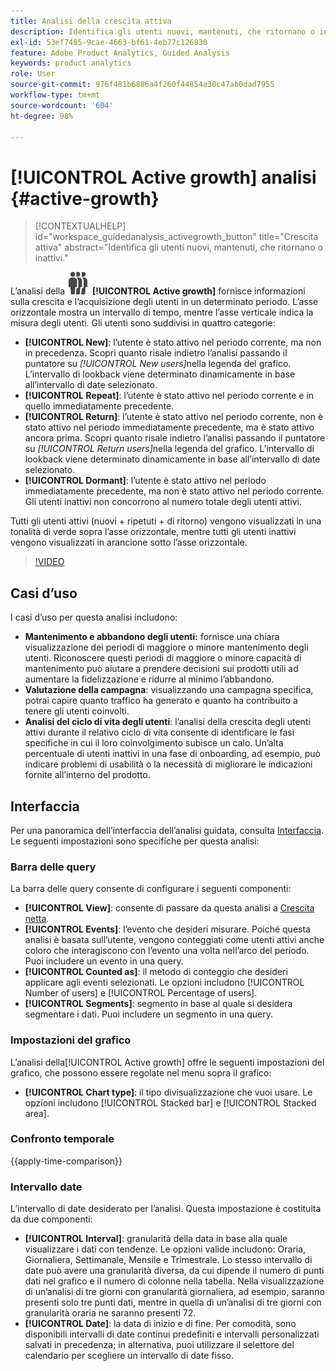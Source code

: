 ```yaml
---
title: Analisi della crescita attiva
description: Identifica gli utenti nuovi, mantenuti, che ritornano o inattivi.
exl-id: 53ef7485-9cae-4663-bf61-4eb77c126830
feature: Adobe Product Analytics, Guided Analysis
keywords: product analytics
role: User
source-git-commit: 976f481b6886a4f260f44854a30c47ab0dad7955
workflow-type: tm+mt
source-wordcount: '604'
ht-degree: 98%

---
```


# [!UICONTROL Active growth] analisi {#active-growth}

<!-- markdownlint-disable MD034 -->

>[!CONTEXTUALHELP]
>id="workspace_guidedanalysis_activegrowth_button"
>title="Crescita attiva"
>abstract="Identifica gli utenti nuovi, mantenuti, che ritornano o inattivi."

<!-- markdownlint-enable MD034 -->


L’analisi della ![PeopleGroup](/help/assets/icons/PeopleGroup.svg) **[!UICONTROL Active growth]** fornisce informazioni sulla crescita e l’acquisizione degli utenti in un determinato periodo. L’asse orizzontale mostra un intervallo di tempo, mentre l’asse verticale indica la misura degli utenti. Gli utenti sono suddivisi in quattro categorie:

* **[!UICONTROL New]**: l’utente è stato attivo nel periodo corrente, ma non in precedenza. Scopri quanto risale indietro l’analisi passando il puntatore su _[!UICONTROL New users]_&#x200B;nella legenda del grafico. L’intervallo di lookback viene determinato dinamicamente in base all’intervallo di date selezionato.
* **[!UICONTROL Repeat]**: l’utente è stato attivo nel periodo corrente e in quello immediatamente precedente.
* **[!UICONTROL Return]**: l’utente è stato attivo nel periodo corrente, non è stato attivo nel periodo immediatamente precedente, ma è stato attivo ancora prima. Scopri quanto risale indietro l’analisi passando il puntatore su _[!UICONTROL Return users]_&#x200B;nella legenda del grafico. L’intervallo di lookback viene determinato dinamicamente in base all’intervallo di date selezionato.
* **[!UICONTROL Dormant]**: l’utente è stato attivo nel periodo immediatamente precedente, ma non è stato attivo nel periodo corrente. Gli utenti inattivi non concorrono al numero totale degli utenti attivi.

Tutti gli utenti attivi (nuovi + ripetuti + di ritorno) vengono visualizzati in una tonalità di verde sopra l’asse orizzontale, mentre tutti gli utenti inattivi vengono visualizzati in arancione sotto l’asse orizzontale.


>[!VIDEO](https://video.tv.adobe.com/v/3421667/?quality=12&learn=on)

## Casi d’uso

I casi d’uso per questa analisi includono:

* **Mantenimento e abbandono degli utenti:** fornisce una chiara visualizzazione dei periodi di maggiore o minore mantenimento degli utenti. Riconoscere questi periodi di maggiore o minore capacità di mantenimento può aiutare a prendere decisioni sui prodotti utili ad aumentare la fidelizzazione e ridurre al minimo l’abbandono.
* **Valutazione della campagna**: visualizzando una campagna specifica, potrai capire quanto traffico ha generato e quanto ha contribuito a tenere gli utenti coinvolti.
* **Analisi del ciclo di vita degli utenti**: l’analisi della crescita degli utenti attivi durante il relativo ciclo di vita consente di identificare le fasi specifiche in cui il loro coinvolgimento subisce un calo. Un’alta percentuale di utenti inattivi in una fase di onboarding, ad esempio, può indicare problemi di usabilità o la necessità di migliorare le indicazioni fornite all’interno del prodotto.

## Interfaccia

Per una panoramica dell’interfaccia dell’analisi guidata, consulta [Interfaccia](../overview.md#interface). Le seguenti impostazioni sono specifiche per questa analisi:

### Barra delle query

La barra delle query consente di configurare i seguenti componenti:

* **[!UICONTROL View]**: consente di passare da questa analisi a [Crescita netta](net-growth.md).
* **[!UICONTROL Events]**: l’evento che desideri misurare. Poiché questa analisi è basata sull’utente, vengono conteggiati come utenti attivi anche coloro che interagiscono con l’evento una volta nell’arco del periodo. Puoi includere un evento in una query.
* **[!UICONTROL Counted as]**: il metodo di conteggio che desideri applicare agli eventi selezionati. Le opzioni includono [!UICONTROL Number of users] e [!UICONTROL Percentage of users].
* **[!UICONTROL Segments]**: segmento in base al quale si desidera segmentare i dati. Puoi includere un segmento in una query.

### Impostazioni del grafico

L’analisi della[!UICONTROL Active growth] offre le seguenti impostazioni del grafico, che possono essere regolate nel menu sopra il grafico:

* **[!UICONTROL Chart type]**: il tipo divisualizzazione che vuoi usare. Le opzioni includono [!UICONTROL Stacked bar] e [!UICONTROL Stacked area].

### Confronto temporale

{{apply-time-comparison}}

### Intervallo date

L’intervallo di date desiderato per l’analisi. Questa impostazione è costituita da due componenti:

* **[!UICONTROL Interval]**: granularità della data in base alla quale visualizzare i dati con tendenze. Le opzioni valide includono: Oraria, Giornaliera, Settimanale, Mensile e Trimestrale. Lo stesso intervallo di date può avere una granularità diversa, da cui dipende il numero di punti dati nel grafico e il numero di colonne nella tabella. Nella visualizzazione di un’analisi di tre giorni con granularità giornaliera, ad esempio, saranno presenti solo tre punti dati, mentre in quella di un’analisi di tre giorni con granularità oraria ne saranno presenti 72.
* **[!UICONTROL Date]**: la data di inizio e di fine. Per comodità, sono disponibili intervalli di date continui predefiniti e intervalli personalizzati salvati in precedenza; in alternativa, puoi utilizzare il selettore del calendario per scegliere un intervallo di date fisso.

<!--
## Example

See below for an example of the analysis.

![Active time compare](../assets/active-growth-compare.png)

-->
